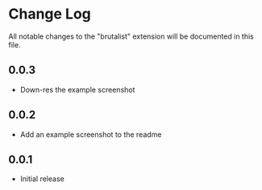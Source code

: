 # Change Log

All notable changes to the "brutalist" extension will be documented in this file.

## 0.0.3

- Down-res the example screenshot

## 0.0.2

- Add an example screenshot to the readme

## 0.0.1

- Initial release
